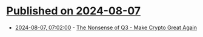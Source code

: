 # [Published on 2024-08-07](index.md)

* [2024-08-07, 07:02:00](https://soylentnews.org/politics/article.pl?sid=24/08/06/0744242&from=rss) - [The Nonsense of Q3 - Make Crypto Great Again](https://soylentnews.org/politics/article.pl?sid=24/08/06/0744242&from=rss)
